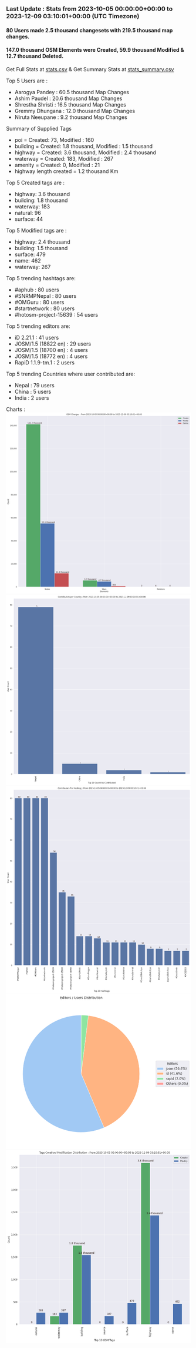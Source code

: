### Last Update : Stats from 2023-10-05 00:00:00+00:00 to 2023-12-09 03:10:01+00:00 (UTC Timezone)

#### 80 Users made 2.5 thousand changesets with 219.5 thousand map changes.
#### 147.0 thousand OSM Elements were Created, 59.9 thousand Modified & 12.7 thousand Deleted.
Get Full Stats at [stats.csv](/stats/SNRMPNepal/Every2days/stats.csv)
 & Get Summary Stats at [stats_summary.csv](/stats/SNRMPNepal/Every2days/stats_summary.csv)

Top 5 Users are : 
- Aarogya Pandey : 60.5 thousand Map Changes
- Ashim Paudel : 20.6 thousand Map Changes
- Shrestha Shristi : 16.5 thousand Map Changes
- Gremmy Dhungana : 12.0 thousand Map Changes
- Niruta Neeupane : 9.2 thousand Map Changes

Summary of Supplied Tags
- poi = Created: 73, Modified : 160
- building = Created: 1.8 thousand, Modified : 1.5 thousand
- highway = Created: 3.6 thousand, Modified : 2.4 thousand
- waterway = Created: 183, Modified : 267
- amenity = Created: 0, Modified : 21
- highway length created = 1.2 thousand Km


Top 5 Created tags are :
- highway: 3.6 thousand
- building: 1.8 thousand
- waterway: 183
- natural: 96
- surface: 44


Top 5 Modified tags are :
- highway: 2.4 thousand
- building: 1.5 thousand
- surface: 479
- name: 462
- waterway: 267


Top 5 trending hashtags are:
- #aphub : 80 users
- #SNRMPNepal : 80 users
- #OMGuru : 80 users
- #startnetwork : 80 users
- #hotosm-project-15639 : 54 users


Top 5 trending editors are:
- iD 2.21.1 : 41 users
- JOSM/1.5 (18822 en) : 29 users
- JOSM/1.5 (18700 en) : 4 users
- JOSM/1.5 (18772 en) : 4 users
- RapiD 1.1.9-tm.1 : 2 users


Top 5 trending Countries where user contributed are:
- Nepal : 79 users
- China : 5 users
- India : 2 users


 Charts : 
![Alt text](./stats_osm_changes.png) 
![Alt text](./stats_users_per_country.png) 
![Alt text](./stats_users_per_hashtag.png) 
![Alt text](./stats_editors_pie_chart.png) 
![Alt text](./stats_tags.png) 
